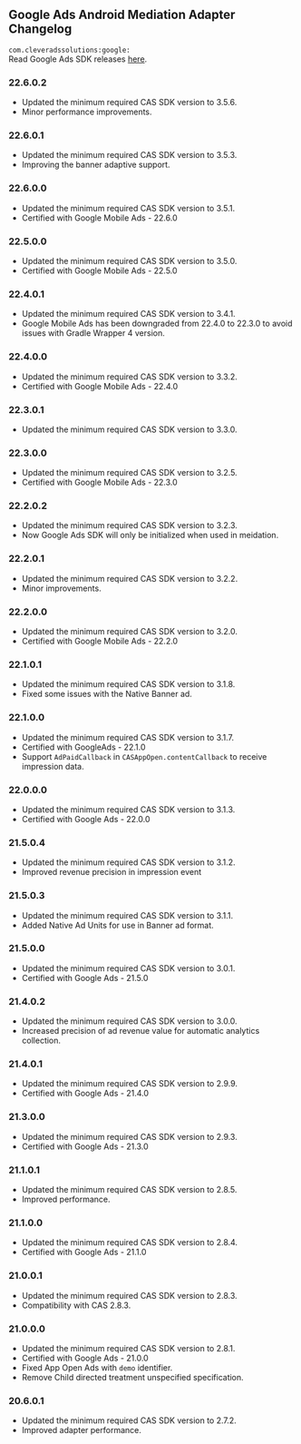 ## Google Ads Android Mediation Adapter Changelog
`com.cleveradssolutions:google:`  
Read Google Ads SDK releases [here](https://developers.google.com/admob/android/rel-notes).

### 22.6.0.2
- Updated the minimum required CAS SDK version to 3.5.6.
- Minor performance improvements.

### 22.6.0.1
- Updated the minimum required CAS SDK version to 3.5.3.
- Improving the banner adaptive support.

### 22.6.0.0
- Updated the minimum required CAS SDK version to 3.5.1.
- Certified with Google Mobile Ads - 22.6.0

### 22.5.0.0
- Updated the minimum required CAS SDK version to 3.5.0.
- Certified with Google Mobile Ads - 22.5.0

### 22.4.0.1
- Updated the minimum required CAS SDK version to 3.4.1.
- Google Mobile Ads has been downgraded from 22.4.0 to 22.3.0 to avoid issues with Gradle Wrapper 4 version.

### 22.4.0.0
- Updated the minimum required CAS SDK version to 3.3.2.
- Certified with Google Mobile Ads - 22.4.0

### 22.3.0.1
- Updated the minimum required CAS SDK version to 3.3.0.

### 22.3.0.0
- Updated the minimum required CAS SDK version to 3.2.5.
- Certified with Google Mobile Ads - 22.3.0

### 22.2.0.2
- Updated the minimum required CAS SDK version to 3.2.3.
- Now Google Ads SDK will only be initialized when used in meidation.

### 22.2.0.1
- Updated the minimum required CAS SDK version to 3.2.2.
- Minor improvements.

### 22.2.0.0
- Updated the minimum required CAS SDK version to 3.2.0.
- Certified with Google Mobile Ads - 22.2.0

### 22.1.0.1
- Updated the minimum required CAS SDK version to 3.1.8.
- Fixed some issues with the Native Banner ad.

### 22.1.0.0
- Updated the minimum required CAS SDK version to 3.1.7.
- Certified with GoogleAds - 22.1.0
- Support `AdPaidCallback` in `CASAppOpen.contentCallback` to receive impression data.

### 22.0.0.0
- Updated the minimum required CAS SDK version to 3.1.3.
- Certified with Google Ads - 22.0.0

### 21.5.0.4
- Updated the minimum required CAS SDK version to 3.1.2.
- Improved revenue precision in impression event

### 21.5.0.3
- Updated the minimum required CAS SDK version to 3.1.1.
- Added Native Ad Units for use in Banner ad format.

### 21.5.0.0
- Updated the minimum required CAS SDK version to 3.0.1.
- Certified with Google Ads - 21.5.0

### 21.4.0.2
- Updated the minimum required CAS SDK version to 3.0.0.
- Increased precision of ad revenue value for automatic analytics collection.

### 21.4.0.1
- Updated the minimum required CAS SDK version to 2.9.9.
- Certified with Google Ads - 21.4.0

### 21.3.0.0
- Updated the minimum required CAS SDK version to 2.9.3.
- Certified with Google Ads - 21.3.0

### 21.1.0.1
- Updated the minimum required CAS SDK version to 2.8.5.
- Improved performance.

### 21.1.0.0
- Updated the minimum required CAS SDK version to 2.8.4.
- Certified with Google Ads - 21.1.0

### 21.0.0.1
- Updated the minimum required CAS SDK version to 2.8.3.
- Compatibility with CAS 2.8.3.

### 21.0.0.0
- Updated the minimum required CAS SDK version to 2.8.1.
- Certified with Google Ads - 21.0.0
- Fixed App Open Ads with `demo` identifier.
- Remove Child directed treatment unspecified specification.

### 20.6.0.1
- Updated the minimum required CAS SDK version to 2.7.2.
- Improved adapter performance.